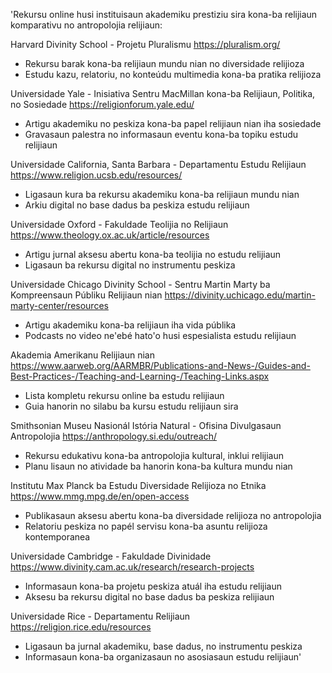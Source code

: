 'Rekursu online husi instituisaun akademiku prestiziu sira kona-ba relijiaun komparativu no antropolojia relijiaun:

Harvard Divinity School - Projetu Pluralismu
https://pluralism.org/
- Rekursu barak kona-ba relijiaun mundu nian no diversidade relijioza
- Estudu kazu, relatoriu, no konteúdu multimedia kona-ba pratika relijioza

Universidade Yale - Inisiativa Sentru MacMillan kona-ba Relijiaun, Politika, no Sosiedade
https://religionforum.yale.edu/
- Artigu akademiku no peskiza kona-ba papel relijiaun nian iha sosiedade
- Gravasaun palestra no informasaun eventu kona-ba topiku estudu relijiaun

Universidade California, Santa Barbara - Departamentu Estudu Relijiaun
https://www.religion.ucsb.edu/resources/
- Ligasaun kura ba rekursu akademiku kona-ba relijiaun mundu nian
- Arkiu digital no base dadus ba peskiza estudu relijiaun

Universidade Oxford - Fakuldade Teolijia no Relijiaun
https://www.theology.ox.ac.uk/article/resources
- Artigu jurnal aksesu abertu kona-ba teolijia no estudu relijiaun
- Ligasaun ba rekursu digital no instrumentu peskiza

Universidade Chicago Divinity School - Sentru Martin Marty ba Kompreensaun Públiku Relijiaun nian
https://divinity.uchicago.edu/martin-marty-center/resources
- Artigu akademiku kona-ba relijiaun iha vida públika
- Podcasts no video ne'ebé hato'o husi espesialista estudu relijiaun

Akademia Amerikanu Relijiaun nian
https://www.aarweb.org/AARMBR/Publications-and-News-/Guides-and-Best-Practices-/Teaching-and-Learning-/Teaching-Links.aspx
- Lista kompletu rekursu online ba estudu relijiaun
- Guia hanorin no silabu ba kursu estudu relijiaun sira

Smithsonian Museu Nasionál Istória Natural - Ofisina Divulgasaun Antropolojia
https://anthropology.si.edu/outreach/
- Rekursu edukativu kona-ba antropolojia kultural, inklui relijiaun
- Planu lisaun no atividade ba hanorin kona-ba kultura mundu nian

Institutu Max Planck ba Estudu Diversidade Relijioza no Etnika
https://www.mmg.mpg.de/en/open-access
- Publikasaun aksesu abertu kona-ba diversidade relijioza no antropolojia
- Relatoriu peskiza no papél servisu kona-ba asuntu relijioza kontemporanea

Universidade Cambridge - Fakuldade Divinidade
https://www.divinity.cam.ac.uk/research/research-projects
- Informasaun kona-ba projetu peskiza atuál iha estudu relijiaun
- Aksesu ba rekursu digital no base dadus ba peskiza relijiaun

Universidade Rice - Departamentu Relijiaun
https://religion.rice.edu/resources
- Ligasaun ba jurnal akademiku, base dadus, no instrumentu peskiza
- Informasaun kona-ba organizasaun no asosiasaun estudu relijiaun'